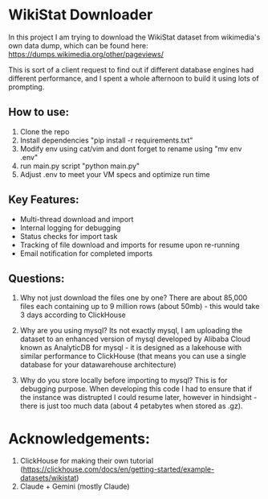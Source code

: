 # WikiStat Downloader

In this project I am trying to download the WikiStat dataset from wikimedia's own data dump, which can be found here: https://dumps.wikimedia.org/other/pageviews/

This is sort of a client request to find out if different database engines had different performance, and I spent a whole afternoon to build it using lots of prompting.

## How to use:

 1. Clone the repo
 2. Install dependencies "pip install -r requirements.txt"
 3. Modify env using cat/vim and dont forget to rename using "mv env .env"
 4. run main.py script "python main.py"
 5. Adjust .env to meet your VM specs and optimize run time

## Key Features:
 - Multi-thread download and import
 - Internal logging for debugging
 - Status checks for import task
 - Tracking of file download and imports for resume upon re-running
 - Email notification for completed imports

## Questions:

 1. Why not just download the files one by one?
  There are about 85,000 files each containing up to 9 million rows (about 50mb) - this would take 3 days according to ClickHouse

 2. Why are you using mysql?
  Its not exactly mysql, I am uploading the dataset to an enhanced version of mysql developed by Alibaba Cloud known as AnalyticDB for mysql - it is designed as a lakehouse with similar performance to ClickHouse (that means you can use a single database for your datawarehouse architecture)

 3. Why do you store locally before importing to mysql?
  This is for debugging purpose. When developing this code I had to ensure that if the instance was distrupted I could resume later, however in hindsight - there is just too much data (about 4 petabytes when stored as .gz).

# Acknowledgements:
 1. ClickHouse for making their own tutorial (https://clickhouse.com/docs/en/getting-started/example-datasets/wikistat)
 2. Claude + Gemini (mostly Claude)
